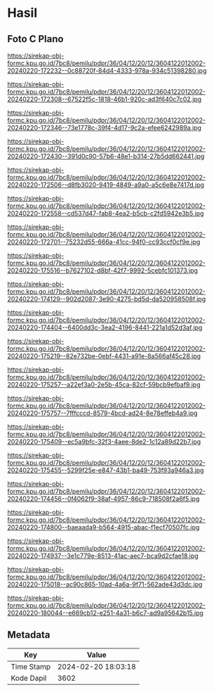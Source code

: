 # Hasil

## Foto C Plano

https://sirekap-obj-formc.kpu.go.id/7bc8/pemilu/pdpr/36/04/12/20/12/3604122012002-20240220-172232--0c88720f-84d4-4333-978a-934c51398280.jpg

https://sirekap-obj-formc.kpu.go.id/7bc8/pemilu/pdpr/36/04/12/20/12/3604122012002-20240220-172308--67522f5c-1818-46b1-920c-ad3f640c7c02.jpg

https://sirekap-obj-formc.kpu.go.id/7bc8/pemilu/pdpr/36/04/12/20/12/3604122012002-20240220-172346--73e1778c-39f4-4d17-9c2a-efee6242989a.jpg

https://sirekap-obj-formc.kpu.go.id/7bc8/pemilu/pdpr/36/04/12/20/12/3604122012002-20240220-172430--391d0c90-57b6-48e1-b314-27b5dd662441.jpg

https://sirekap-obj-formc.kpu.go.id/7bc8/pemilu/pdpr/36/04/12/20/12/3604122012002-20240220-172506--d8fb3020-9419-4849-a9a0-a5c6e8e7417d.jpg

https://sirekap-obj-formc.kpu.go.id/7bc8/pemilu/pdpr/36/04/12/20/12/3604122012002-20240220-172558--cd537d47-fab8-4ea2-b5cb-c2fd5942e3b5.jpg

https://sirekap-obj-formc.kpu.go.id/7bc8/pemilu/pdpr/36/04/12/20/12/3604122012002-20240220-172701--75232d55-666a-41cc-94f0-cc93ccf0cf9e.jpg

https://sirekap-obj-formc.kpu.go.id/7bc8/pemilu/pdpr/36/04/12/20/12/3604122012002-20240220-175516--b7627102-d8bf-42f7-9992-5cebfc101373.jpg

https://sirekap-obj-formc.kpu.go.id/7bc8/pemilu/pdpr/36/04/12/20/12/3604122012002-20240220-174129--902d2087-3e90-4275-bd5d-da520958508f.jpg

https://sirekap-obj-formc.kpu.go.id/7bc8/pemilu/pdpr/36/04/12/20/12/3604122012002-20240220-174404--6400dd3c-3ea2-4196-8441-221a1d52d3af.jpg

https://sirekap-obj-formc.kpu.go.id/7bc8/pemilu/pdpr/36/04/12/20/12/3604122012002-20240220-175219--82e732be-0ebf-4431-a91e-8a566af45c28.jpg

https://sirekap-obj-formc.kpu.go.id/7bc8/pemilu/pdpr/36/04/12/20/12/3604122012002-20240220-175257--a22ef3a0-2e5b-45ca-82cf-59bcb9efbaf9.jpg

https://sirekap-obj-formc.kpu.go.id/7bc8/pemilu/pdpr/36/04/12/20/12/3604122012002-20240220-175757--7fffcccd-8579-4bcd-ad24-8e78effeb4a9.jpg

https://sirekap-obj-formc.kpu.go.id/7bc8/pemilu/pdpr/36/04/12/20/12/3604122012002-20240220-175409--ec5a9bfc-32f3-4aee-8de2-1c12a89d22b7.jpg

https://sirekap-obj-formc.kpu.go.id/7bc8/pemilu/pdpr/36/04/12/20/12/3604122012002-20240220-175455--5299f25e-e847-43b1-ba49-753f93a946a3.jpg

https://sirekap-obj-formc.kpu.go.id/7bc8/pemilu/pdpr/36/04/12/20/12/3604122012002-20240220-174456--0f4062f9-38af-4957-86c9-718508f2a6f5.jpg

https://sirekap-obj-formc.kpu.go.id/7bc8/pemilu/pdpr/36/04/12/20/12/3604122012002-20240220-174800--baeaada9-b564-4915-abac-f1ecf70507fc.jpg

https://sirekap-obj-formc.kpu.go.id/7bc8/pemilu/pdpr/36/04/12/20/12/3604122012002-20240220-174937--3e1c779e-8513-41ac-aec7-bca9d2cfae18.jpg

https://sirekap-obj-formc.kpu.go.id/7bc8/pemilu/pdpr/36/04/12/20/12/3604122012002-20240220-175018--ac90c865-10ad-4a6a-9f71-562ade43d3dc.jpg

https://sirekap-obj-formc.kpu.go.id/7bc8/pemilu/pdpr/36/04/12/20/12/3604122012002-20240220-180044--e669cb12-e251-4a31-b6c7-ad9a95642b15.jpg


## Metadata

| Key        | Value               |
| ---------- | ------------------- |
| Time Stamp | 2024-02-20 18:03:18 |
| Kode Dapil | 3602                |




